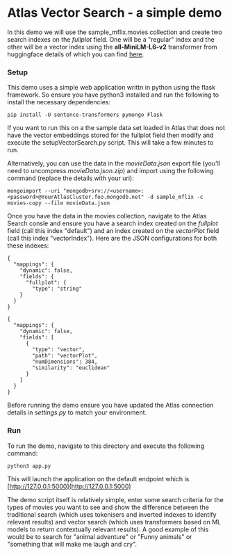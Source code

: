 
# Atlas Vector Search - a simple demo
In this demo we will use the sample_mflix.movies collection and create two search indexes on the *fullplot* field. One will be a "regular" index and the other will be a vector index using the **all-MiniLM-L6-v2** transformer from huggingface details of which you can find [here](https://huggingface.co/sentence-transformers/all-MiniLM-L6-v2).

### Setup
This demo uses a simple web application writtn in python using the flask framework. So ensure you have python3 installed and run the following to install the necessary dependencies:

```
pip install -U sentence-transformers pymongo Flask
```

If you want to run this on a the sample data set loaded in Atlas that does not have the vector embeddings stored for the fullplot field then modify and execute the setupVectorSearch.py script. This will take a few minutes to run.

Alternatively, you can use the data in the *movieData.json* export file (you'll need to uncompress *movieData.json.zip*) and import using the following command (replace the details with your uri):

```
mongoimport --uri "mongodb+srv://<username>:<password>@YourAtlasCluster.foo.mongodb.net" -d sample_mflix -c movies-copy --file movieData.json
```

Once you have the data in the movies collection, navigate to the Atlas Search consle and ensure you have a search index created on the *fullplot* field (call this index "default") and an index created on the *vectorPlot* field (call this index "vectorIndex"). Here are the JSON configurations for both these indexes:

```
{
  "mappings": {
    "dynamic": false,
    "fields": {
      "fullplot": {
        "type": "string"
    }
  }
}
```
```
{
  "mappings": {
    "dynamic": false,
    "fields": [
      {
        "type": "vector",
        "path": "vectorPlot",
        "numDimensions": 384,
        "similarity": "euclidean"
      }
    ]
  }
}
```
Before running the demo ensure you have updated the Atlas connection details in *settings.py* to match your environment.

### Run
To run the demo, navigate to this directory and execute the following command:

```
python3 app.py
```

This will launch the application on the default endpoint which is [http://127.0.0.1:5000](http://127.0.0.1:5000)

The demo script itself is relatively simple, enter some search criteria for the types of movies you want to see and show the difference between the traditional search (which uses tokenisers and inverted indexes to identify relevant results) and vector search (which uses transformers based on ML models to return contextually relevant results). A good example of this would be to search for  "animal adventure" or "Funny animals" or "something that will make me laugh and cry".
